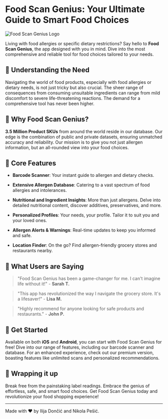 # Food Scan Genius: Your Ultimate Guide to Smart Food Choices

![Food Scan Genius Logo](url_to_your_logo.png)

Living with food allergies or specific dietary restrictions? Say hello to **Food Scan Genius**, the app designed with you in mind. Dive into the most comprehensive and reliable tool for food choices tailored to your needs.

## 🍏 Understanding the Need

Navigating the world of food products, especially with food allergies or dietary needs, is not just tricky but also crucial. The sheer range of consequences from consuming unsuitable ingredients can range from mild discomfort to severe life-threatening reactions. The demand for a comprehensive tool has never been higher.

## 🍓 Why Food Scan Genius?

**3.5 Million Product SKUs** from around the world reside in our database. Our edge is the combination of public and private datasets, ensuring unmatched accuracy and reliability. Our mission is to give you not just allergen information, but an all-rounded view into your food choices.

## 🍍 Core Features

- **Barcode Scanner**: Your instant guide to allergen and dietary checks.
  
- **Extensive Allergen Database**: Catering to a vast spectrum of food allergies and intolerances.
  
- **Nutritional and Ingredient Insights**: More than just allergens. Delve into detailed nutritional content, discover additives, preservatives, and more.
  
- **Personalized Profiles**: Your needs, your profile. Tailor it to suit you and your loved ones.
  
- **Allergen Alerts & Warnings**: Real-time updates to keep you informed and safe.
  
- **Location Finder**: On the go? Find allergen-friendly grocery stores and restaurants nearby.

## 🍔 What Users are Saying

> "Food Scan Genius has been a game-changer for me. I can't imagine life without it!" - **Sarah T.**
  
> "This app has revolutionized the way I navigate the grocery store. It's a lifesaver!" - **Lisa M.**
  
> "Highly recommend for anyone looking for safe products and restaurants." - **John P.**

## 🥑 Get Started

Available on both **iOS** and **Android**, you can start with Food Scan Genius for free! Dive into our range of features, including our barcode scanner and database. For an enhanced experience, check out our premium version, boasting features like unlimited scans and personalized recommendations.

## 🌯 Wrapping it up

Break free from the painstaking label readings. Embrace the genius of effortless, safe, and smart food choices. Get Food Scan Genius today and revolutionize your food shopping experience!

---

Made with ❤️ by Ilija Dončić and Nikola Pešić.
